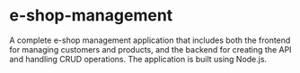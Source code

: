 # e-shop-management
A complete e-shop management application that includes both the frontend for managing customers and products, and the backend for creating the API and handling CRUD operations. The application is built using Node.js.
